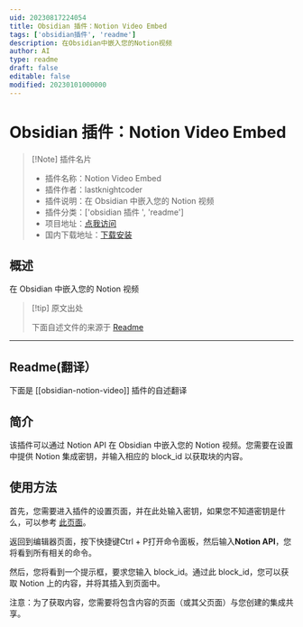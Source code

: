 ```yaml
---
uid: 20230817224054
title: Obsidian 插件：Notion Video Embed
tags: ['obsidian插件', 'readme']
description: 在Obsidian中嵌入您的Notion视频
author: AI
type: readme
draft: false
editable: false
modified: 20230101000000
---
```


# Obsidian 插件：Notion Video Embed

> [!Note] 插件名片
> - 插件名称：Notion Video Embed
> - 插件作者：lastknightcoder
> - 插件说明：在 Obsidian 中嵌入您的 Notion 视频
> - 插件分类：['obsidian 插件 ', 'readme']
> - 项目地址：[点我访问](https://github.com/LastKnightCoder/obsidian-notion-video)
> - 国内下载地址：[下载安装](https://pkmer.cn/products/plugin/pluginMarket/?obsidian-notion-video)

## 概述

在 Obsidian 中嵌入您的 Notion 视频

> [!tip] 原文出处
>
>下面自述文件的来源于 [Readme](https://ghproxy.net/https://raw.githubusercontent.com/LastKnightCoder/obsidian-notion-video/master/README.md)

---

## Readme(翻译）

下面是 [[obsidian-notion-video]] 插件的自述翻译

## 简介

该插件可以通过 Notion API 在 Obsidian 中嵌入您的 Notion 视频。您需要在设置中提供 Notion 集成密钥，并输入相应的 block_id 以获取块的内容。

## 使用方法

首先，您需要进入插件的设置页面，并在此处输入密钥，如果您不知道密钥是什么，可以参考 [此页面](https://developers.notion.com/docs)。

返回到编辑器页面，按下快捷键<Ctrl>Ctrl + P</kbd>打开命令面板，然后输入**Notion API**，您将看到所有相关的命令。

然后，您将看到一个提示框，要求您输入 block_id。通过此 block_id，您可以获取 Notion 上的内容，并将其插入到页面中。

注意：为了获取内容，您需要将包含内容的页面（或其父页面）与您创建的集成共享。
